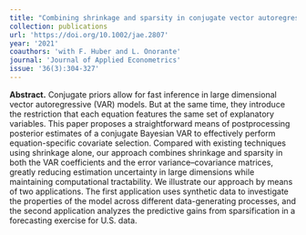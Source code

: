 ```yaml
---
title: "Combining shrinkage and sparsity in conjugate vector autoregressive models"
collection: publications
url: 'https://doi.org/10.1002/jae.2807'
year: '2021'
coauthors: 'with F. Huber and L. Onorante'
journal: 'Journal of Applied Econometrics'
issue: '36(3):304-327'
---
```

**Abstract.** Conjugate priors allow for fast inference in large dimensional vector autoregressive (VAR) models. But at the same time, they introduce the restriction that each equation features the same set of explanatory variables. This paper proposes a straightforward means of postprocessing posterior estimates of a conjugate Bayesian VAR to effectively perform equation-specific covariate selection. Compared with existing techniques using shrinkage alone, our approach combines shrinkage and sparsity in both the VAR coefficients and the error variance–covariance matrices, greatly reducing estimation uncertainty in large dimensions while maintaining computational tractability. We illustrate our approach by means of two applications. The first application uses synthetic data to investigate the properties of the model across different data-generating processes, and the second application analyzes the predictive gains from sparsification in a forecasting exercise for U.S. data.
